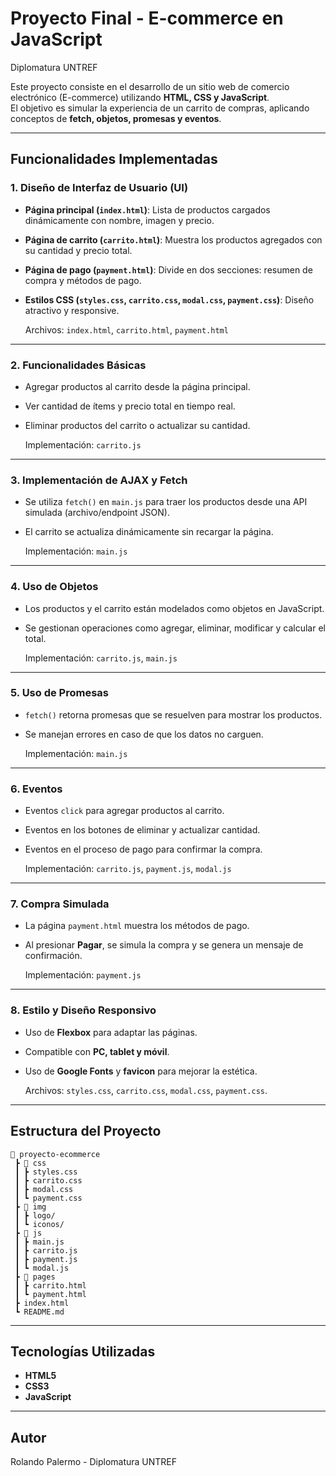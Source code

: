 # Proyecto Final - E-commerce en JavaScript
Diplomatura UNTREF

Este proyecto consiste en el desarrollo de un sitio web de comercio electrónico (E-commerce) utilizando **HTML, CSS y JavaScript**.  
El objetivo es simular la experiencia de un carrito de compras, aplicando conceptos de **fetch, objetos, promesas y eventos**.

-------------------------------------------------------------------------------------------------------

##  Funcionalidades Implementadas

### 1. Diseño de Interfaz de Usuario (UI)
- **Página principal (`index.html`)**: Lista de productos cargados dinámicamente con nombre, imagen y precio.
- **Página de carrito (`carrito.html`)**: Muestra los productos agregados con su cantidad y precio total.
- **Página de pago (`payment.html`)**: Divide en dos secciones: resumen de compra y métodos de pago.
- **Estilos CSS (`styles.css`, `carrito.css`, `modal.css`, `payment.css`)**: Diseño atractivo y responsive.

    Archivos: `index.html`, `carrito.html`, `payment.html`

-------------------------------------------------------------------------------------------------------

### 2. Funcionalidades Básicas
- Agregar productos al carrito desde la página principal.  
- Ver cantidad de ítems y precio total en tiempo real.  
- Eliminar productos del carrito o actualizar su cantidad.  

    Implementación: `carrito.js`

-------------------------------------------------------------------------------------------------------

### 3. Implementación de AJAX y Fetch
- Se utiliza `fetch()` en `main.js` para traer los productos desde una API simulada (archivo/endpoint JSON).  
- El carrito se actualiza dinámicamente sin recargar la página.

    Implementación: `main.js`

------------------------------------------------------------------------------------------------------

### 4. Uso de Objetos
- Los productos y el carrito están modelados como objetos en JavaScript.  
- Se gestionan operaciones como agregar, eliminar, modificar y calcular el total.

    Implementación: `carrito.js`, `main.js`

------------------------------------------------------------------------------------------------------

### 5. Uso de Promesas
- `fetch()` retorna promesas que se resuelven para mostrar los productos.  
- Se manejan errores en caso de que los datos no carguen.

    Implementación: `main.js`

------------------------------------------------------------------------------------------------------

### 6. Eventos
- Eventos `click` para agregar productos al carrito.  
- Eventos en los botones de eliminar y actualizar cantidad.  
- Eventos en el proceso de pago para confirmar la compra.

    Implementación: `carrito.js`, `payment.js`, `modal.js`

------------------------------------------------------------------------------------------------------

### 7. Compra Simulada
- La página `payment.html` muestra los métodos de pago.  
- Al presionar **Pagar**, se simula la compra y se genera un mensaje de confirmación.

    Implementación: `payment.js`

------------------------------------------------------------------------------------------------------

### 8. Estilo y Diseño Responsivo
- Uso de **Flexbox** para adaptar las páginas.  
- Compatible con **PC, tablet y móvil**.  
- Uso de **Google Fonts** y **favicon** para mejorar la estética.  

    Archivos: `styles.css`, `carrito.css`, `modal.css`, `payment.css`.

------------------------------------------------------------------------------------------------------

##  Estructura del Proyecto

```
📂 proyecto-ecommerce
 ┣ 📂 css
 ┃ ┣ styles.css
 ┃ ┣ carrito.css
 ┃ ┣ modal.css
 ┃ ┗ payment.css
 ┣ 📂 img
 ┃ ┣ logo/
 ┃ ┗ iconos/
 ┣ 📂 js
 ┃ ┣ main.js
 ┃ ┣ carrito.js
 ┃ ┣ payment.js
 ┃ ┗ modal.js
 ┣ 📂 pages
 ┃ ┣ carrito.html
 ┃ ┗ payment.html
 ┣ index.html
 ┗ README.md
```

------------------------------------------------------------------------------------------------------

## Tecnologías Utilizadas
- **HTML5**
- **CSS3**
- **JavaScript**

------------------------------------------------------------------------------------------------------

## Autor
Rolando Palermo - Diplomatura UNTREF
